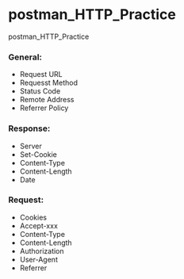 # postman_HTTP_Practice
postman_HTTP_Practice

### General:
- Request URL
- Requesst Method
- Status Code
- Remote Address
- Referrer Policy

### Response:
- Server
- Set-Cookie
- Content-Type
- Content-Length
- Date

### Request:
- Cookies
- Accept-xxx
- Content-Type
- Content-Length
- Authorization
- User-Agent
- Referrer